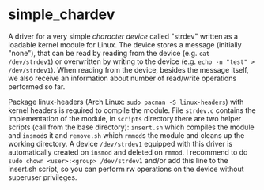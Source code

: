 # simple_chardev

A driver for a very simple *character device* called "strdev" written as a loadable kernel module for Linux. The device stores a message (initially "none"), that can be read by reading from the device (e.g. ```cat /dev/strdev1```) or overwritten by writing to the device (e.g. ```echo -n "test" > /dev/strdev1```). When reading from the device, besides the message itself, we also receive an information about number of read/write operations performed so far.

Package linux-headers (Arch Linux: ```sudo pacman -S linux-headers```) with kernel headers is required to compile the module. File ```strdev.c``` contains the implementation of the module, in ```scripts``` directory there are two helper scripts (call from the base directory): ```insert.sh``` which compiles the module and ```insmod```s it and ```remove.sh``` which ```rmmod```s the module and cleans up the working directory. A device ```/dev/strdev1``` equipped with this driver is automatically created on ```insmod``` and deleted on ```rmmod```. I recommend to do ```sudo chown <user>:<group> /dev/strdev1``` and/or add this line to the insert.sh script, so you can perform rw operations on the device without superuser privileges.
